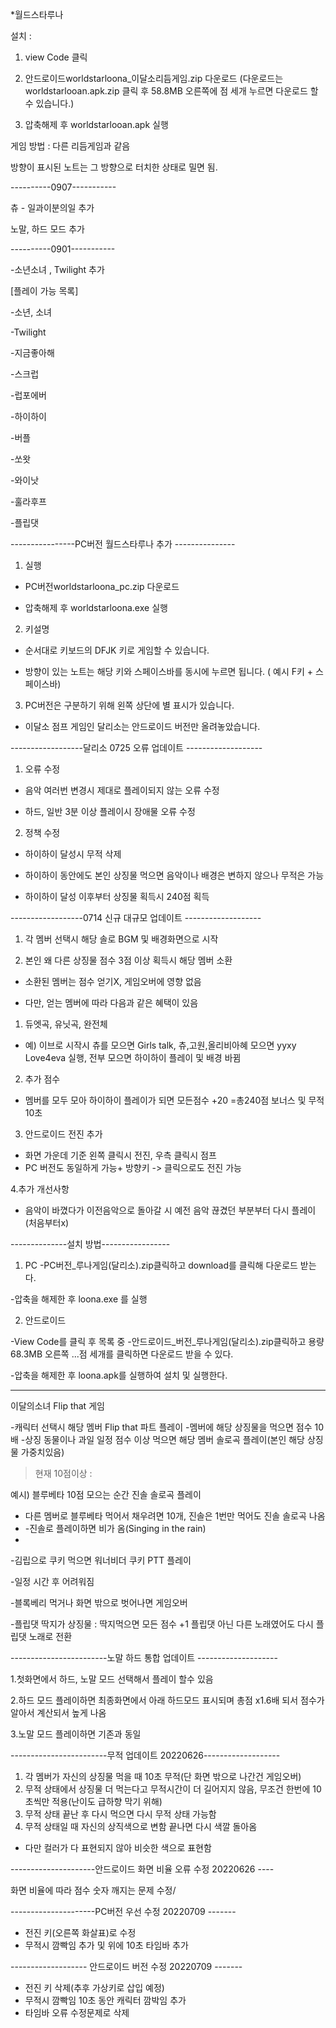 *월드스타루나

설치 : 

1. view Code 클릭

2. 안드로이드worldstarloona_이달소리듬게임.zip 다운로드 (다운로드는 worldstarlooan.apk.zip 클릭 후 58.8MB 오른쪽에 점 세개 누르면 다운로드 할 수 있습니다.)

3. 압축해제 후 worldstarlooan.apk 실행


게임 방법 : 다른 리듬게임과 같음

방향이 표시된 노트는 그 방향으로 터치한 상태로 밀면 됨.

----------0907-----------

츄 - 일과이분의일 추가

노말, 하드 모드 추가


----------0901-----------

-소년소녀 , Twilight 추가 


[플레이 가능 목록]

-소년, 소녀 

-Twilight 

-지금좋아해

-스크럽

-럽포에버

-하이하이

-버플

-쏘왓

-와이낫

-훌라후프

-플립댓


----------------PC버전 월드스타루나 추가 ---------------

1. 실행 

- PC버전worldstarloona_pc.zip 다운로드

- 압축해제 후 worldstarloona.exe 실행 


2. 키설명

- 순서대로 키보드의 DFJK 키로 게임할 수 있습니다.

- 방향이 있는 노트는 해당 키와 스페이스바를 동시에 누르면 됩니다. ( 예시  F키 + 스페이스바)

3. PC버전은 구분하기 위해 왼쪽 상단에 별 표시가 있습니다.




* 이달소 점프 게임인 달리소는 안드로이드 버전만 올려놓았습니다.









------------------달리소 0725 오류 업데이트 -------------------



1. 오류 수정

- 음악 여러번 변경시 제대로 플레이되지 않는 오류 수정

- 하드, 일반 3분 이상 플레이시 장애물 오류 수정


2. 정책 수정

- 하이하이 달성시 무적 삭제

- 하이하이 동안에도 본인 상징물 먹으면 음악이나 배경은 변하지 않으나 무적은 가능

- 하이하이 달성 이후부터 상징물 획득시 240점 획득




------------------0714 신규 대규모 업데이트 -------------------
1. 각 멤버 선택시 해당 솔로 BGM 및 배경화면으로 시작

2. 본인 왜 다른 상징물 점수 3점 이상 획득시 해당 멤버 소환

- 소환된 멤버는 점수 얻기X, 게임오버에 영향 없음

- 다만, 얻는 멤버에 따라 다음과 같은 혜택이 있음

1) 듀엣곡, 유닛곡, 완전체

- 예) 이브로 시작시 츄를 모으면 Girls talk, 츄,고원,올리비아혜 모으면 yyxy Love4eva 실행, 전부 모으면 하이하이 플레이 및 배경 바뀜


2) 추가 점수

- 멤버를 모두 모아 하이하이 플레이가 되면 모든점수 +20 =총240점 보너스 및 무적 10초

3. 안드로이드 전진 추가

- 화면 가운데 기준 왼쪽 클릭시 전진, 우측 클릭시 점프
- PC 버전도 동일하게 가능+ 방향키 -> 클릭으로도 전진 가능

4.추가 개선사항

- 음악이 바꼈다가 이전음악으로 돌아갈 시 예전 음악 끊겼던 부분부터 다시 플레이(처음부터x)







--------------설치 방법-----------------
1. PC
-PC버전_루나게임(달리소).zip클릭하고 download를 클릭해 다운로드 받는다.

-압축을 해제한 후 loona.exe 를 실행

2. 안드로이드

-View  Code를 클릭 후 목록 중 
-안드로이드_버전_루나게임(달리소).zip클릭하고 용량 68.3MB 오른쪽 ...점 세개를 클릭하면 다운로드 받을 수 있다.

-압축을 해제한 후 loona.apk를 실행하여 설치 및 실행한다.

--------------------------------------


이달의소녀 Flip that 게임

-캐릭터 선택시 해당 멤버 Flip that 파트 플레이
-멤버에 해당 상징물을 먹으면 점수 10배
-상징 동물이나 과일 일정 점수 이상 먹으면 해당 멤버 솔로곡 플레이(본인 해당 상징물 가중치있음)

>현재 10점이상 : 

예시) 블루베타 10점 모으는 순간 진솔 솔로곡 플레이 
- 다른 멤버로 블루베타 먹어서 채우려면 10개, 진솔은 1번만 먹어도 진솔 솔로곡 나옴
- -진솔로 플레이하면 비가 옴(Singing in the rain)
- 
-김립으로 쿠키 먹으면 워너비더 쿠키 PTT 플레이

-일정 시간 후 어려워짐

-블록베리 먹거나 화면 밖으로 벗어나면 게임오버


-플립댓 딱지가 상징물 : 딱지먹으면 모든 점수 +1 플립댓 아닌 다른 노래였어도 다시 플립댓 노래로 전환

------------------------노말 하드 통합 업데이트 --------------------

1.첫화면에서 하드, 노말 모드 선택해서 플레이 할수 있음

2.하드 모드 플레이하면 최종화면에서 아래 하드모드 표시되며 총점 x1.6배 되서 점수가 알아서 계산되서 높게 나옴

3.노말 모드 플레이하면 기존과 동일

------------------------무적 업데이트   20220626-------------------


1. 각 멤버가 자신의 상징물 먹을 때 10초 무적(단 화면 밖으로 나간건 게임오버)
2. 무적 상태에서 상징물 더 먹는다고 무적시간이 더 길어지지 않음, 무조건 한번에 10초씩만 적용(난이도 급하향 막기 위해)
3. 무적 상태 끝난 후 다시 먹으면 다시 무적 상태 가능함
4. 무적 상태일 때 자신의 상직색으로 변함 끝나면 다시 색깔 돌아옴
  - 다만 컬러가 다 표현되지 않아 비슷한 색으로 표현함

---------------------안드로이드 화면 비율 오류 수정 20220626 ----

화면 비율에 따라 점수 숫자 깨지는 문제 수정/

---------------------PC버전 우선 수정  20220709    -------
- 전진 키(오른쪽 화살표)로 수정
- 무적시 깜빡임 추가 및 위에 10초 타임바 추가

------------------- 안드로이드 버전 수정  20220709    -------
- 전진 키 삭제(추후 가상키로 삽입 예정)
- 무적시 깜빡임 10초 동안 캐릭터 깜박임 추가
- 타임바 오류 수정문제로 삭제
